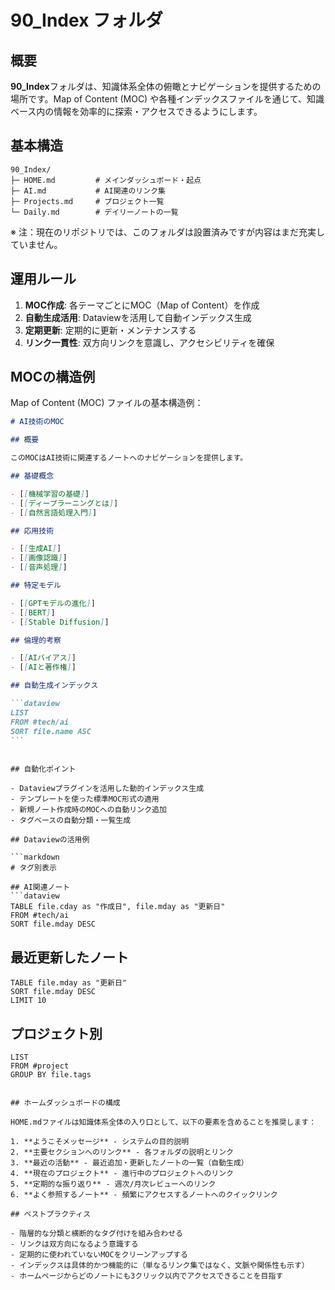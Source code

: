 # 90_Index フォルダ

## 概要

**90_Index**フォルダは、知識体系全体の俯瞰とナビゲーションを提供するための場所です。Map of Content (MOC) や各種インデックスファイルを通じて、知識ベース内の情報を効率的に探索・アクセスできるようにします。

## 基本構造

```
90_Index/
├─ HOME.md         # メインダッシュボード・起点
├─ AI.md           # AI関連のリンク集
├─ Projects.md     # プロジェクト一覧
└─ Daily.md        # デイリーノートの一覧
```

※ 注：現在のリポジトリでは、このフォルダは設置済みですが内容はまだ充実していません。

## 運用ルール

1. **MOC作成**: 各テーマごとにMOC（Map of Content）を作成
2. **自動生成活用**: Dataviewを活用して自動インデックス生成
3. **定期更新**: 定期的に更新・メンテナンスする
4. **リンク一貫性**: 双方向リンクを意識し、アクセシビリティを確保

## MOCの構造例

Map of Content (MOC) ファイルの基本構造例：

````markdown
# AI技術のMOC

## 概要

このMOCはAI技術に関連するノートへのナビゲーションを提供します。

## 基礎概念

- [[機械学習の基礎]]
- [[ディープラーニングとは]]
- [[自然言語処理入門]]

## 応用技術

- [[生成AI]]
- [[画像認識]]
- [[音声処理]]

## 特定モデル

- [[GPTモデルの進化]]
- [[BERT]]
- [[Stable Diffusion]]

## 倫理的考察

- [[AIバイアス]]
- [[AIと著作権]]

## 自動生成インデックス

```dataview
LIST
FROM #tech/ai
SORT file.name ASC
```
````

````

## 自動化ポイント

- Dataviewプラグインを活用した動的インデックス生成
- テンプレートを使った標準MOC形式の適用
- 新規ノート作成時のMOCへの自動リンク追加
- タグベースの自動分類・一覧生成

## Dataviewの活用例

```markdown
# タグ別表示

## AI関連ノート
```dataview
TABLE file.cday as "作成日", file.mday as "更新日"
FROM #tech/ai
SORT file.mday DESC
````

## 最近更新したノート

```dataview
TABLE file.mday as "更新日"
SORT file.mday DESC
LIMIT 10
```

## プロジェクト別

```dataview
LIST
FROM #project
GROUP BY file.tags
```

```

## ホームダッシュボードの構成

HOME.mdファイルは知識体系全体の入り口として、以下の要素を含めることを推奨します：

1. **ようこそメッセージ** - システムの目的説明
2. **主要セクションへのリンク** - 各フォルダの説明とリンク
3. **最近の活動** - 最近追加・更新したノートの一覧（自動生成）
4. **現在のプロジェクト** - 進行中のプロジェクトへのリンク
5. **定期的な振り返り** - 週次/月次レビューへのリンク
6. **よく参照するノート** - 頻繁にアクセスするノートへのクイックリンク

## ベストプラクティス

- 階層的な分類と横断的なタグ付けを組み合わせる
- リンクは双方向になるよう意識する
- 定期的に使われていないMOCをクリーンアップする
- インデックスは具体的かつ機能的に（単なるリンク集ではなく、文脈や関係性も示す）
- ホームページからどのノートにも3クリック以内でアクセスできることを目指す
```
